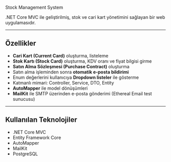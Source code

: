 Stock Management System

.NET Core MVC ile geliştirilmiş, stok ve cari kart yönetimini sağlayan bir web uygulamasıdır. 

---

## Özellikler

-  **Cari Kart (Current Card)** oluşturma, listeleme
-  **Stok Kartı (Stock Card)** oluşturma, KDV oranı ve fiyat bilgisi girme
-  **Satın Alma Sözleşmesi (Purchase Contract)** oluşturma
-  Satın alma işleminden sonra **otomatik e-posta bildirimi**
-  Enum değerlerini kullanıcıya **Dropdown listeler** ile gösterme
-  Katmanlı mimari: Controller, Service, DTO, Entity
-  **AutoMapper** ile model dönüşümleri
-  **MailKit** ile SMTP üzerinden e-posta gönderimi (Ethereal Email test sunucusu)

---

## Kullanılan Teknolojiler

- .NET Core MVC
- Entity Framework Core
- AutoMapper
- MailKit
- PostgreSQL

